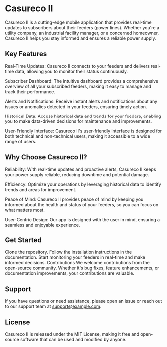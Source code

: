 # Casureco II
Casureco II is a cutting-edge mobile application that provides real-time updates to subscribers about their feeders (power lines). Whether you're a utility company, an industrial facility manager, or a concerned homeowner, Casureco II helps you stay informed and ensures a reliable power supply.

## Key Features
Real-Time Updates: Casureco II connects to your feeders and delivers real-time data, allowing you to monitor their status continuously.

Subscriber Dashboard: The intuitive dashboard provides a comprehensive overview of all your subscribed feeders, making it easy to manage and track their performance.

Alerts and Notifications: Receive instant alerts and notifications about any issues or anomalies detected in your feeders, ensuring timely action.

Historical Data: Access historical data and trends for your feeders, enabling you to make data-driven decisions for maintenance and improvements.

User-Friendly Interface: Casureco II's user-friendly interface is designed for both technical and non-technical users, making it accessible to a wide range of users.

## Why Choose Casureco II?
Reliability: With real-time updates and proactive alerts, Casureco II keeps your power supply reliable, reducing downtime and potential damage.

Efficiency: Optimize your operations by leveraging historical data to identify trends and areas for improvement.

Peace of Mind: Casureco II provides peace of mind by keeping you informed about the health and status of your feeders, so you can focus on what matters most.

User-Centric Design: Our app is designed with the user in mind, ensuring a seamless and enjoyable experience.

## Get Started
Clone the repository.
Follow the installation instructions in the documentation.
Start monitoring your feeders in real-time and make informed decisions.
Contributions
We welcome contributions from the open-source community. Whether it's bug fixes, feature enhancements, or documentation improvements, your contributions are valuable.

## Support
If you have questions or need assistance, please open an issue or reach out to our support team at support@example.com.

## License
Casureco II is released under the MIT License, making it free and open-source software that can be used and modified by anyone.